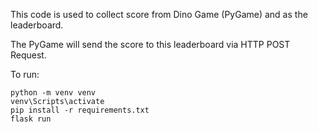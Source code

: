 This code is used to collect score from Dino Game (PyGame) and as the leaderboard.  

The PyGame will send the score to this leaderboard via HTTP POST Request.  

To run: 
```
python -m venv venv
venv\Scripts\activate
pip install -r requirements.txt
flask run
```